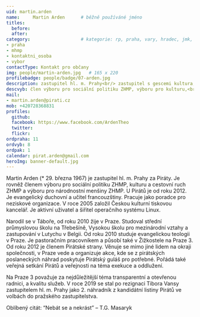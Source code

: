 ```yaml
---
uid: martin.arden
name:     Martin Arden  	# běžně používáné jméno
titles:
  before:
  after:
category:                 	# kategorie: rp, praha, vary, hradec, jmk, senat
- praha
- mhmp
- kontaktni_osoba
- vybor
contactType: Kontakt pro občany
img: people/martin-arden.jpg   # 165 x 220
profilebadge: people/badge/07-arden.jpg
description: zastupitel hl. m. Prahy<br/> zastupitel s gescemi kultura, nár. menšiny, bydlení     	# kratký popis, max 160 znaků
descvyb: člen výboru pro sociální politiku ZHMP, výboru pro kulturu,<br/> turismus a cest. ruch ZHMP,výboru pro bydlení ZHMP<br/>a výboru pro nár. menšiny ZHMP
mail:
- martin.arden@pirati.cz
mob: +420728368831
profiles:
  github:       
  facebook: https://www.facebook.com/ArdenTheo
  twitter: 		  
  flickr:		  
ordpraha: 11
ordvyb: 8
ordpak: 1
calendar: pirat.arden@gmail.com
heroImg: banner-default.jpg  
---
```


Martin Arden (* 29. března 1967) je zastupitel hl. m. Prahy za Piráty. Je rovněž členem výboru pro sociální politiku ZHMP, kulturu a cestovní ruch ZHMP a výboru pro národnostní menšiny ZHMP. U Pirátů je od roku 2012. Je evangelický duchovní a učitel francouzštiny. Pracuje jako poradce pro neziskové organizace. V roce 2005 založil Českou kulturní tiskovou kancelář. Je aktivní uživatel a šiřitel operačního systému Linux.

Narodil se v Táboře, od roku 2010 žije v Praze. Studoval střední průmyslovou školu na Třebešíně, Vysokou školu pro mezinárodní vztahy a zastupování v Lutychu v Belgii. Od roku 2010 studuje evangelickou teologii v Praze. Je pastoračním pracovníkem a působí také v Žižkostele na Praze 3. Od roku 2012 je členem Pirátské strany. Věnuje se mimo jiné lidem na okraji společnosti, v Praze vede a organizuje akce, kde se z pirátských poslaneckých náhrad poskytuje Pirátský guláš pro potřebné. Pořádá také veřejná setkání Pirátů a veřejnosti na téma exekuce a oddlužení.

Na Praze 3 považuje za nejdůležitější téma transparentní a otevřenou radnici, a kvalitu služeb. V roce 2019 se stal po rezignaci Tibora Vansy zastupitelem hl. m. Prahy jako 2. náhradník z kandidátní listiny Pirátů ve volbách do pražského zastupitelstva.

Oblíbený citát: “Nebát se a nekrást” – T.G. Masaryk
